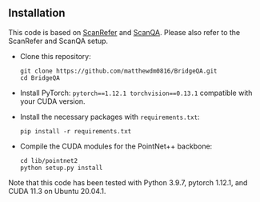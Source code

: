 ## Installation

This code is based on [ScanRefer](https://github.com/daveredrum/ScanRefer) and [ScanQA](https://github.com/ATR-DBI/ScanQA/). Please also refer to the ScanRefer and ScanQA setup.

- Clone this repository:
    ```shell
    git clone https://github.com/matthewdm0816/BridgeQA.git
    cd BridgeQA
    ```

- Install PyTorch: `pytorch==1.12.1 torchvision==0.13.1` compatible with your CUDA version.

- Install the necessary packages with `requirements.txt`:
    ```shell
    pip install -r requirements.txt
    ```

- Compile the CUDA modules for the PointNet++ backbone:
    ```shell
    cd lib/pointnet2
    python setup.py install
    ```

Note that this code has been tested with Python 3.9.7, pytorch 1.12.1, and CUDA 11.3 on Ubuntu 20.04.1.
